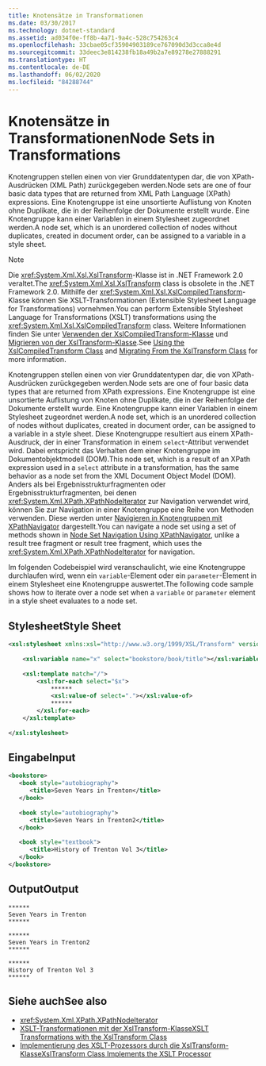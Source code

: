 ```yaml
---
title: Knotensätze in Transformationen
ms.date: 03/30/2017
ms.technology: dotnet-standard
ms.assetid: ad034f0e-ff8b-4a71-9a4c-528c754263c4
ms.openlocfilehash: 33cbae05cf35904903189ce767090d3d3cca8e4d
ms.sourcegitcommit: 33deec3e814238fb18a49b2a7e89278e27888291
ms.translationtype: HT
ms.contentlocale: de-DE
ms.lasthandoff: 06/02/2020
ms.locfileid: "84288744"
---
```

# <a name="node-sets-in-transformations"></a><span data-ttu-id="5df22-102">Knotensätze in Transformationen</span><span class="sxs-lookup"><span data-stu-id="5df22-102">Node Sets in Transformations</span></span>
<span data-ttu-id="5df22-103">Knotengruppen stellen einen von vier Grunddatentypen dar, die von XPath-Ausdrücken (XML Path) zurückgegeben werden.</span><span class="sxs-lookup"><span data-stu-id="5df22-103">Node sets are one of four basic data types that are returned from XML Path Language (XPath) expressions.</span></span> <span data-ttu-id="5df22-104">Eine Knotengruppe ist eine unsortierte Auflistung von Knoten ohne Duplikate, die in der Reihenfolge der Dokumente erstellt wurde. Eine Knotengruppe kann einer Variablen in einem Stylesheet zugeordnet werden.</span><span class="sxs-lookup"><span data-stu-id="5df22-104">A node set, which is an unordered collection of nodes without duplicates, created in document order, can be assigned to a variable in a style sheet.</span></span>  
  
> [!NOTE]
> <span data-ttu-id="5df22-105">Die <xref:System.Xml.Xsl.XslTransform>-Klasse ist in .NET Framework 2.0 veraltet.</span><span class="sxs-lookup"><span data-stu-id="5df22-105">The <xref:System.Xml.Xsl.XslTransform> class is obsolete in the .NET Framework 2.0.</span></span> <span data-ttu-id="5df22-106">Mithilfe der <xref:System.Xml.Xsl.XslCompiledTransform>-Klasse können Sie XSLT-Transformationen (Extensible Stylesheet Language for Transformations) vornehmen.</span><span class="sxs-lookup"><span data-stu-id="5df22-106">You can perform Extensible Stylesheet Language for Transformations (XSLT) transformations using the <xref:System.Xml.Xsl.XslCompiledTransform> class.</span></span> <span data-ttu-id="5df22-107">Weitere Informationen finden Sie unter [Verwenden der XslCompiledTransform-Klasse](using-the-xslcompiledtransform-class.md) und [Migrieren von der XslTransform-Klasse](migrating-from-the-xsltransform-class.md).</span><span class="sxs-lookup"><span data-stu-id="5df22-107">See [Using the XslCompiledTransform Class](using-the-xslcompiledtransform-class.md) and [Migrating From the XslTransform Class](migrating-from-the-xsltransform-class.md) for more information.</span></span>  
  
 <span data-ttu-id="5df22-108">Knotengruppen stellen einen von vier Grunddatentypen dar, die von XPath-Ausdrücken zurückgegeben werden.</span><span class="sxs-lookup"><span data-stu-id="5df22-108">Node sets are one of four basic data types that are returned from XPath expressions.</span></span> <span data-ttu-id="5df22-109">Eine Knotengruppe ist eine unsortierte Auflistung von Knoten ohne Duplikate, die in der Reihenfolge der Dokumente erstellt wurde. Eine Knotengruppe kann einer Variablen in einem Stylesheet zugeordnet werden.</span><span class="sxs-lookup"><span data-stu-id="5df22-109">A node set, which is an unordered collection of nodes without duplicates, created in document order, can be assigned to a variable in a style sheet.</span></span> <span data-ttu-id="5df22-110">Diese Knotengruppe resultiert aus einem XPath-Ausdruck, der in einer Transformation in einem `select`-Attribut verwendet wird. Dabei entspricht das Verhalten dem einer Knotengruppe im Dokumentobjektmodell (DOM).</span><span class="sxs-lookup"><span data-stu-id="5df22-110">This node set, which is a result of an XPath expression used in a `select` attribute in a transformation, has the same behavior as a node set from the XML Document Object Model (DOM).</span></span> <span data-ttu-id="5df22-111">Anders als bei Ergebnisstrukturfragmenten oder Ergebnisstrukturfragmenten, bei denen <xref:System.Xml.XPath.XPathNodeIterator> zur Navigation verwendet wird, können Sie zur Navigation in einer Knotengruppe eine Reihe von Methoden verwenden. Diese werden unter [Navigieren in Knotengruppen mit XPathNavigator](node-set-navigation-using-xpathnavigator.md) dargestellt.</span><span class="sxs-lookup"><span data-stu-id="5df22-111">You can navigate a node set using a set of methods shown in [Node Set Navigation Using XPathNavigator](node-set-navigation-using-xpathnavigator.md), unlike a result tree fragment or result tree fragment, which uses the <xref:System.Xml.XPath.XPathNodeIterator> for navigation.</span></span>  
  
 <span data-ttu-id="5df22-112">Im folgenden Codebeispiel wird veranschaulicht, wie eine Knotengruppe durchlaufen wird, wenn ein `variable`-Element oder ein `parameter`-Element in einem Stylesheet eine Knotengruppe auswertet.</span><span class="sxs-lookup"><span data-stu-id="5df22-112">The following code sample shows how to iterate over a node set when a `variable` or `parameter` element in a style sheet evaluates to a node set.</span></span>  
  
## <a name="style-sheet"></a><span data-ttu-id="5df22-113">Stylesheet</span><span class="sxs-lookup"><span data-stu-id="5df22-113">Style Sheet</span></span>  
  
```xml  
<xsl:stylesheet xmlns:xsl="http://www.w3.org/1999/XSL/Transform" version="1.0">  
  
    <xsl:variable name="x" select="bookstore/book/title"></xsl:variable>  
  
    <xsl:template match="/">  
        <xsl:for-each select="$x">  
            ******  
            <xsl:value-of select="."></xsl:value-of>  
            ******  
        </xsl:for-each>  
    </xsl:template>  
  
</xsl:stylesheet>  
```  
  
## <a name="input"></a><span data-ttu-id="5df22-114">Eingabe</span><span class="sxs-lookup"><span data-stu-id="5df22-114">Input</span></span>  
  
```xml  
<bookstore>  
   <book style="autobiography">  
      <title>Seven Years in Trenton</title>  
   </book>  
  
   <book style="autobiography">  
      <title>Seven Years in Trenton2</title>  
   </book>  
  
   <book style="textbook">  
      <title>History of Trenton Vol 3</title>  
   </book>  
</bookstore>  
```  
  
## <a name="output"></a><span data-ttu-id="5df22-115">Output</span><span class="sxs-lookup"><span data-stu-id="5df22-115">Output</span></span>  
  
```output  
******  
Seven Years in Trenton  
******  
  
******  
Seven Years in Trenton2  
******  
  
******  
History of Trenton Vol 3  
******  
```  
  
## <a name="see-also"></a><span data-ttu-id="5df22-116">Siehe auch</span><span class="sxs-lookup"><span data-stu-id="5df22-116">See also</span></span>

- <xref:System.Xml.XPath.XPathNodeIterator>
- [<span data-ttu-id="5df22-117">XSLT-Transformationen mit der XslTransform-Klasse</span><span class="sxs-lookup"><span data-stu-id="5df22-117">XSLT Transformations with the XslTransform Class</span></span>](xslt-transformations-with-the-xsltransform-class.md)
- [<span data-ttu-id="5df22-118">Implementierung des XSLT-Prozessors durch die XslTransform-Klasse</span><span class="sxs-lookup"><span data-stu-id="5df22-118">XslTransform Class Implements the XSLT Processor</span></span>](xsltransform-class-implements-the-xslt-processor.md)
